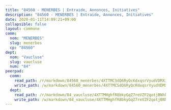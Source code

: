 ```yaml
---
title: "84560 - MENERBES | Entraide, Annonces, Initiatives"
description: "84560 - MENERBES | Entraide, Annonces, Initiatives"
date: 2020-01-11T14:09:21+09:00
collapsible: false
layout: commune
comm:
  nom: "MENERBES"
  slug: menerbes
  cp: "84560"
dept:
  nom: "Vaucluse"
  slug: vaucluse
  num: "84"
peerpad:
  comm:
    read_path: /r/markdown/84560_menerbes/4XTTMCSdQ6RyQcKdxqsrVyudVDMXinVaUcQtpbVEjyKfvuqib
    write_path: /w/markdown/84560_menerbes/4XTTMCSdQ6RyQcKdxqsrVyudVDMXinVaUcQtpbVEjyKfvuqib-K3TgTrH5wFxEytkmiuBXE9W3JW742f6ZSmnJypKQMLmzX2CyRYP7dnWTRFLzQVCvoDGAew3EC7cw4jhj47YgqceVrfWiNqcjhvCN9DswnJYDxKZ1NuZJmRCuFLyi6JGYFuEtrjzK
  dept:
    read_path: /r/markdown/84_vaucluse/4XTTMHghfR8bkyGqZ7reVZF2qotjBNhkRh3Khf7iNmGcCTkmr
    write_path: /w/markdown/84_vaucluse/4XTTMHghfR8bkyGqZ7reVZF2qotjBNhkRh3Khf7iNmGcCTkmr-K3TgUKRZy74DAk6nWzbYgCteCvxL3D5dWhNn81TX7dWQDw7K5tHdUBrbr3Zr86VTyaRHaJUZqEfqmhmHxu4juq1HJQLTeAsoztBbrptk9vD5vweXJwd5AYeqvceMePYTm8p3ep5A
---
```


